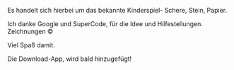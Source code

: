 Es handelt sich hierbei um das bekannte Kinderspiel- Schere, Stein, Papier.

Ich danke Google und SuperCode, für die Idee und Hilfestellungen.
Zeichnungen ©

Viel Spaß damit.

Die Download-App, wird bald hinzugefügt!
